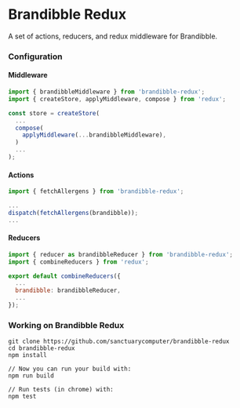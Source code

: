 # Brandibble Redux

A set of actions, reducers, and redux middleware for Brandibble.

### Configuration
#### Middleware
```js
import { brandibbleMiddleware } from 'brandibble-redux';
import { createStore, applyMiddleware, compose } from 'redux';

const store = createStore(
  ...
  compose(
    applyMiddleware(...brandibbleMiddleware),
  )
  ...
);
```
#### Actions
```js
import { fetchAllergens } from 'brandibble-redux';

...
dispatch(fetchAllergens(brandibble));
...
```
#### Reducers
```js
import { reducer as brandibbleReducer } from 'brandibble-redux';
import { combineReducers } from 'redux';

export default combineReducers({
  ...
  brandibble: brandibbleReducer,
  ...
});
```

### Working on Brandibble Redux

```
git clone https://github.com/sanctuarycomputer/brandibble-redux
cd brandibble-redux
npm install

// Now you can run your build with:
npm run build

// Run tests (in chrome) with:
npm test
```
